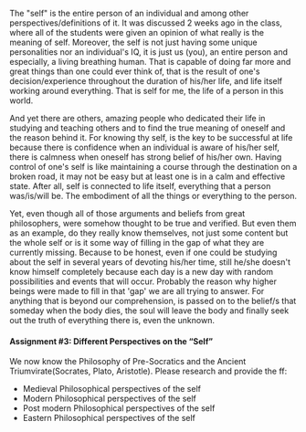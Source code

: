 The "self" is the entire person of an individual and among other perspectives/definitions of it. It was discussed 2 weeks ago in the class, where all of the students were given an opinion of what really is the meaning of self. Moreover, the self is not just having some unique personalities nor an individual's IQ, it is just us (you), an entire person and especially, a living breathing human. That is capable of doing far more and great things than one could ever think of, that is the result of one's decision/experience throughout the duration of his/her life, and life itself working around everything. That is self for me, the life of a person in this world.

And yet there are others, amazing people who dedicated their life in studying and teaching others and to find the true meaning of oneself and the reason behind it. For knowing thy self, is the key to be successful at life because there is confidence when an individual is aware of his/her self, there is calmness when oneself has strong belief of his/her own. Having control of one's self is like maintaining a course through the destination on a broken road, it may not be easy but at least one is in a calm and effective state. After all, self is connected to life itself, everything that a person was/is/will be. The embodiment of all the things or everything to the person. 

Yet, even though all of those arguments and beliefs from great philosophers, were somehow thought to be true and verified. But even them as an example, do they really know themselves, not just some content but the whole self or is it some way of filling in the gap of what they are currently missing. Because to be honest, even if one could be studying about the self in several years of devoting his/her time, still he/she doesn't know himself completely because each day is a new day with random possibilities and events that will occur. Probably the reason why higher beings were made to fill in that 'gap' we are all trying to answer. For anything that is beyond our comprehension, is passed on to the belief/s that someday when the body dies, the soul will leave the body and finally seek out the truth of everything there is, even the unknown. 
<br>

#### **Assignment #3: Different Perspectives on the “Self”**
We now know the Philosophy of Pre-Socratics and the Ancient Triumvirate(Socrates, Plato, Aristotle). Please research and provide the ff:
- Medieval Philosophical perspectives of the self
- Modern Philosophical perspectives of the self
- Post modern Philosophical perspectives of the self
- Eastern Philosophical perspectives of the self